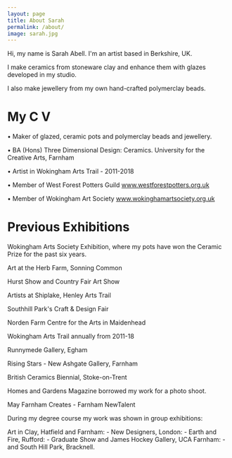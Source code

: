 ```yaml
---
layout: page
title: About Sarah
permalink: /about/
image: sarah.jpg
---
```


Hi, my name is Sarah Abell. I'm an artist based in Berkshire, UK.

I make ceramics from stoneware clay and enhance them with glazes developed in my studio.

 I also make jewellery from my own hand-crafted polymerclay beads.

# My C V

•	Maker of glazed, ceramic pots and polymerclay beads and jewellery.

•	BA (Hons) Three Dimensional Design: Ceramics. University for the Creative Arts, Farnham 

•	Artist in Wokingham Arts Trail - 2011-2018 

•	Member of West Forest Potters Guild www.westforestpotters.org.uk

•	Member of Wokingham Art Society www.wokinghamartsociety.org.uk


# Previous Exhibitions

Wokingham Arts Society Exhibition, where my pots have won the Ceramic Prize for the past six years.

Art at the Herb Farm, Sonning Common

Hurst Show and Country Fair Art Show

Artists at Shiplake, Henley Arts Trail 

Southhill Park's Craft & Design Fair 

Norden Farm Centre for the Arts in Maidenhead 

Wokingham Arts Trail annually from 2011-18 

Runnymede Gallery, Egham

Rising Stars - New Ashgate Gallery, Farnham 

British Ceramics Biennial, Stoke-on-Trent

Homes and Gardens Magazine borrowed my work for a photo shoot. 

May Farnham Creates - Farnham NewTalent 

During my degree course my work was shown in group exhibitions:

Art in Clay, Hatfield and Farnham: - New Designers, London:  - Earth and Fire, Rufford:  - Graduate Show and James Hockey Gallery, UCA Farnham: - and South Hill Park, Bracknell.

